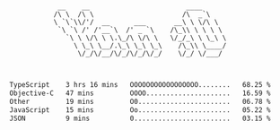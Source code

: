 <div align="center">
<pre><code>
 __    __                        ____      
/\ \  /\ \                      /\  _`\    
\ `\`\\/'/  __      ___       __\ \ \/\ \  
 `\ `\ /' /'__`\  /' _ `\    /\_\\ \ \ \ \ 
   `\ \ \/\ \ \.\_/\ \/\ \   \/_/_\ \ \_\ \
     \ \_\ \__/.\_\ \_\ \_\    /\_\\ \____/
      \/_/\/__/\/_/\/_/\/_/    \/_/ \/___/ 
                                           

</code></pre>

<!--START_SECTION:waka-->

```txt
TypeScript    3 hrs 16 mins   OOOOOOOOOOOOOOOOO........   68.25 %
Objective-C   47 mins         OOOO.....................   16.59 %
Other         19 mins         O0.......................   06.78 %
JavaScript    15 mins         Oo.......................   05.22 %
JSON          9 mins          0........................   03.15 %
```

<!--END_SECTION:waka-->
